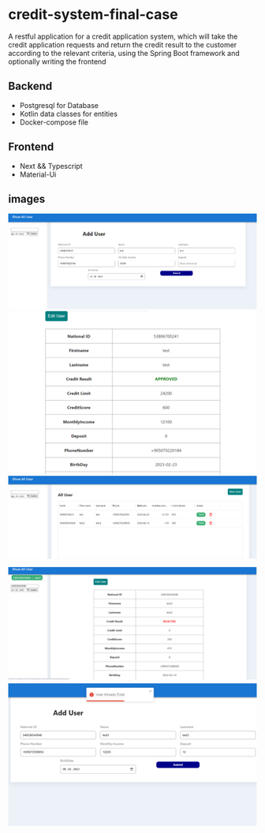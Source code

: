 # credit-system-final-case


A restful application for a credit application system,
which will take the credit application requests and return the
credit result to the customer according to the relevant criteria,
using the Spring Boot framework and optionally writing the frontend

## Backend 
<ul>
<li> Postgresql for Database </li>
<li> Kotlin data classes for entities</li>
<li> Docker-compose file </li>
</ul>

## Frontend
<ul> 
<li> Next && Typescript</li>
<li> Material-Ui </li>
</ul>

## images
![](img/1.png)
![](img/2.png)
![](img/3.png)

![](img/5.png)
![](img/6.png)
